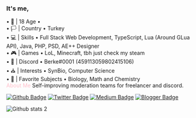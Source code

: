 <h3> It's me, </h3>
• 🎂 | 18 Age •  <br>
• 🏳️ | Country • Turkey <br>
• 💻 | Skills • Full Stack Web Development, TypeScript, Lua (Around GLua API), Java, PHP, PSD, AE++ Designer <br>
• 🎮 | Games • LoL, Minecraft, tbh just check my steam <br>
• 📧 | Discord • Berke#0001 (459113059802415106) <br>
• ⛪ | Interests • SynBio, Computer Science <br>
• 🥽 | Favorite Subjects • Biology, Math and Chemistry <br>
<font color="pink"> About Me </font>
Self-improving moderation teams for freelancer and discord. <br>

[![Github Badge](https://img.shields.io/badge/-Github-000?style=quare&labelColor=000&logo=Github&logoColor=white&link=link)](link) 
[![Twitter Badge](https://img.shields.io/badge/-Twitter-1DA1F2?style=flat-quare&labelColor=1DA1F2&logo=twitter&logoColor=white&link=link)](link) 
[![Medium Badge](https://img.shields.io/badge/-Medium-757575?style=flat-quare&labelColor=757575&logo=Medium&logoColor=white&link=link)](link) 
[![Blogger Badge](https://img.shields.io/badge/-Discord-7289DA?style=flat-quare&labelColor=7289D&logo=Discord&logoColor=white&link=link)](link)


![Github stats 2](https://github-readme-stats.vercel.app/api?username=bellyion&show_icons=true&theme=radical)
